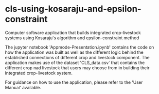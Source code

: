 # cls-using-kosaraju-and-epsilon-constraint
Computer software application that builds integrated crop-livestock systems using Kosaraju's algorithm and epsilon-constraint method

The jupyter notebook 'Appmode-Presentation.ipynb' contains the code on how the application was built as well as the different logic behind the established connections of different crop and livestock component. The application makes use of the dataset 'CLS_data.csv' that contains the different crop nad livestock that users may choose from in building their integrated crop-livestock system.  

For guidance on how to use the application, please refer to the 'User Manual' available. 
